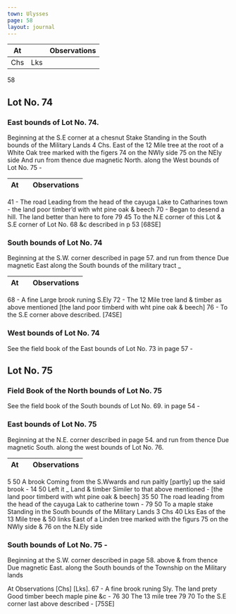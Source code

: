 ```yaml
---
town: Ulysses
page: 58
layout: journal
---
```


| At |    | Observations |
| -- | -- | ------------ |
| Chs | Lks | |

58

## Lot No. 74
### East bounds of Lot No. 74.
Beginning at the S.E corner at a chesnut Stake Standing in the South bounds of the 
Military Lands 4 Chs. East of the 12 Mile tree at the root of a White Oak tree marked with the figers 74 on the NWly side 75 on the NEly side And run from thence due magnetic North. along the West bounds of Lot No. 75 -
 
| At |    | Observations |
| -- | -- | ------------ |
41  -  The road Leading from the head of the cayuga Lake to Catharines town - the
land poor timber’d with wht pine oak & beech
70  -  Began to desend a hill. The land better than here to fore
79  45  To the N.E corner of this Lot & S.E corner of Lot No. 68 &c described in p 53
 [68SE]

### South bounds of Lot No. 74
Beginning at the S.W. corner described in page 57. and run from thence Due magnetic 
East along the South bounds of the military tract _

| At |    | Observations |
| -- | -- | ------------ |
68  -  A fine Large brook runing S.Ely
72  -  The 12 Mile tree land & timber as above mentioned [the land poor timberd with
wht pine oak & beech]
76  -  To the S.E corner above described. [74SE]

### West bounds of Lot No. 74
See the field book of the East bounds of Lot No. 73 in page 57 - 

## Lot No. 75
### Field Book of the North bounds of Lot No. 75
See the field book of the South bounds of Lot No. 69. in page 54 -

### East bounds of Lot No. 75
Beginning at the N.E. corner described in page 54. and run from thence Due magnetic South. along the west bounds of Lot No. 76.

| At |    | Observations |
| -- | -- | ------------ |
5  50  A brook Coming from the S.Wwards and run paitly [partly] up the said brook -
14  50  Left it _ Land & timber Similer to that above mentioned - [the land poor timberd
with wht pine oak & beech]
35  50  The road leading from the head of the cayuga Lak to catherine town -
79  50  To a maple stake Standing in the South bounds of the Military Lands 3 Chs 40
Lks Eas of the 13 Mile tree & 50 links East of a Linden tree marked with the figurs 75 on the NWly side & 76 on the N.Ely side

### South bounds of Lot No. 75 -
Beginning at the S.W. corner described in page 58. above & from thence Due magnetic
East. along the South bounds of the Township on the Military lands 

At      Observations
[Chs]  [Lks].
67  -  A fine brook runing Sly.  The land prety Good timber beech maple pine &c -
76  30   The 13 mile tree
79  70  To the S.E corner last above described - [75SE] 